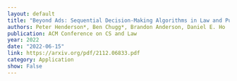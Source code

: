 ```yaml
---
layout: default 
title: "Beyond Ads: Sequential Decision-Making Algorithms in Law and Public Policy"
authors: Peter Henderson*, Ben Chugg*, Brandon Anderson, Daniel E. Ho
publication: ACM Conference on CS and Law
year: 2022
date: "2022-06-15"
link: https://arxiv.org/pdf/2112.06833.pdf
category: Application
show: False
---
```

